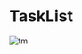 # TaskList

![tm](https://github.com/dharini03/TaskList/assets/92968706/347e4bf6-2140-493b-8239-18672a91edee)
